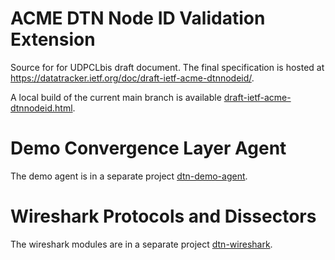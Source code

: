 # ACME DTN Node ID Validation Extension

Source for for UDPCLbis draft document.
The final specification is hosted at <https://datatracker.ietf.org/doc/draft-ietf-acme-dtnnodeid/>.

A local build of the current main branch is available [draft-ietf-acme-dtnnodeid.html](https://bsipos-rkf.github.io/acme-dtnnodeid/draft-ietf-acme-dtnnodeid.html).

# Demo Convergence Layer Agent

The demo agent is in a separate project [dtn-demo-agent](https://github.com/BSipos-RKF/dtn-demo-agent).

# Wireshark Protocols and Dissectors

The wireshark modules are in a separate project [dtn-wireshark](https://github.com/BSipos-RKF/dtn-wireshark).
